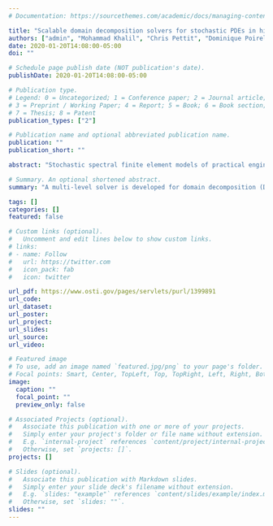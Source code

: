 ```yaml
---
# Documentation: https://sourcethemes.com/academic/docs/managing-content/

title: "Scalable domain decomposition solvers for stochastic PDEs in high performance computing"
authors: ["admin", "Mohammad Khalil", "Chris Pettit", "Dominique Poirel", "Abhijit Sarkar"]
date: 2020-01-20T14:08:00-05:00
doi: ""

# Schedule page publish date (NOT publication's date).
publishDate: 2020-01-20T14:08:00-05:00

# Publication type.
# Legend: 0 = Uncategorized; 1 = Conference paper; 2 = Journal article;
# 3 = Preprint / Working Paper; 4 = Report; 5 = Book; 6 = Book section;
# 7 = Thesis; 8 = Patent
publication_types: ["2"]

# Publication name and optional abbreviated publication name.
publication: ""
publication_short: ""

abstract: "Stochastic spectral finite element models of practical engineering systems may involve solutions of linear systems or linearized systems for non-linear problems with billions of unknowns. For stochastic modeling, it is therefore essential to design robust, parallel and scalable algorithms that can efficiently utilize high-performance computing to tackle such large-scale systems. Domain decomposition based iterative solvers can handle such systems. Although these algorithms exhibit excellent scalabilities, significant algorithmic and implementational challenges exist to extend them to solve extreme-scale stochastic systems using emerging computing platforms. Intrusive polynomial chaos expansion based domain decomposition algorithms are extended here to concurrently handle high resolution in both spatial and stochastic domains using an in-house implementation. Sparse iterative solvers with efficient preconditioners are employed to solve the resulting global and subdomain level local systems through multi-level iterative solvers. Parallel sparse matrix–vector operations are used to reduce the floating-point operations and memory requirements. Numerical and parallel scalabilities of these algorithms are presented for the diffusion equation having spatially varying diffusion coefficient modeled by a non-Gaussian stochastic process. Scalability of the solvers with respect to the number of random variables is also investigated."

# Summary. An optional shortened abstract.
summary: "A multi-level solver is developed for domain decomposition (DD) of Stochastic PDEs. It extends the capabilities of DD algorithms to handle many random variables. The solver utilizes numerous sparse objects and routines from PETSc, FEniCS and MPI."

tags: []
categories: []
featured: false

# Custom links (optional).
#   Uncomment and edit lines below to show custom links.
# links:
# - name: Follow
#   url: https://twitter.com
#   icon_pack: fab
#   icon: twitter

url_pdf: https://www.osti.gov/pages/servlets/purl/1399891
url_code:
url_dataset:
url_poster:
url_project:
url_slides:
url_source:
url_video:

# Featured image
# To use, add an image named `featured.jpg/png` to your page's folder.
# Focal points: Smart, Center, TopLeft, Top, TopRight, Left, Right, BottomLeft, Bottom, BottomRight.
image:
  caption: ""
  focal_point: ""
  preview_only: false

# Associated Projects (optional).
#   Associate this publication with one or more of your projects.
#   Simply enter your project's folder or file name without extension.
#   E.g. `internal-project` references `content/project/internal-project/index.md`.
#   Otherwise, set `projects: []`.
projects: []

# Slides (optional).
#   Associate this publication with Markdown slides.
#   Simply enter your slide deck's filename without extension.
#   E.g. `slides: "example"` references `content/slides/example/index.md`.
#   Otherwise, set `slides: ""`.
slides: ""
---
```

